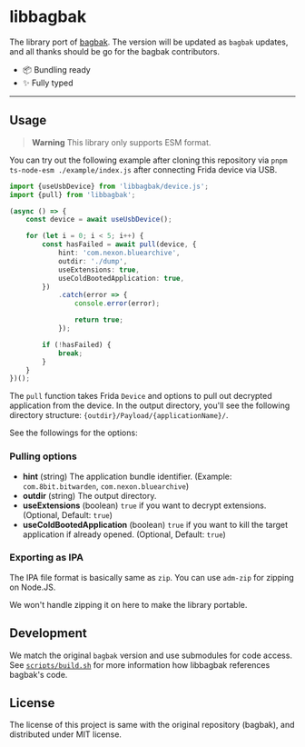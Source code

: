 # libbagbak

The library port of [bagbak](https://github.com/ChiChou/bagbak).
The version will be updated as `bagbak` updates, and all thanks should be go for the bagbak contributors.

- 📦 Bundling ready
- ✨ Fully typed

----

## Usage

> **Warning** This library only supports ESM format.

You can try out the following example after cloning this repository via `pnpm ts-node-esm ./example/index.js` after connecting Frida device via USB.

```typescript
import {useUsbDevice} from 'libbagbak/device.js';
import {pull} from 'libbagbak';

(async () => {
	const device = await useUsbDevice();

	for (let i = 0; i < 5; i++) {
		const hasFailed = await pull(device, {
			hint: 'com.nexon.bluearchive',
			outdir: './dump',
			useExtensions: true,
			useColdBootedApplication: true,
		})
			.catch(error => {
				console.error(error);

				return true;
			});

		if (!hasFailed) {
			break;
		}
	}
})();
```

The `pull` function takes Frida `Device` and options to pull out decrypted application from the device.
In the output directory, you'll see the following directory structure: `{outdir}/Payload/{applicationName}/`.

See the followings for the options:

### Pulling options

- **hint** (string) The application bundle identifier. (Example: `com.8bit.bitwarden`, `com.nexon.bluearchive`)
- **outdir** (string) The output directory.
- **useExtensions** (boolean) `true` if you want to decrypt extensions. (Optional, Default: `true`)
- **useColdBootedApplication** (boolean) `true` if you want to kill the target application if already opened. (Optional, Default: `true`)

### Exporting as IPA

The IPA file format is basically same as `zip`.
You can use `adm-zip` for zipping on Node.JS.

We won't handle zipping it on here to make the library portable.

## Development

We match the original `bagbak` version and use submodules for code access.
See [`scripts/build.sh`](scripts/build.sh) for more information how libbagbak references bagbak's code.

## License

The license of this project is same with the original repository (bagbak), and distributed under MIT license.
